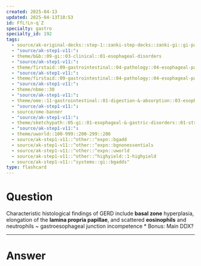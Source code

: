 ```yaml
---
created: 2025-04-13
updated: 2025-04-13T10:53
id: FfL!Ln-q`Z
specialty: gastro
specialty_id: 192
tags:
  - source/ak-original-decks::step-1::zanki-step-decks::zanki-gi::gi-pathology
  - "source/ak-step1-v11:": 
  - theme/b&b::09-gi::03-clinical::01-esophageal-disorders
  - "source/ak-step1-v11:": 
  - theme/firstaid::09-gastrointestinal::04-pathology::04-esophageal-pathologies
  - "source/ak-step1-v11:": 
  - theme/firstaid::09-gastrointestinal::04-pathology::04-esophageal-pathologies::gerd
  - "source/ak-step1-v11:": 
  - theme/nbme::30
  - "source/ak-step1-v11:": 
  - theme/ome::11-gastrointestinal::01-digestion-&-absorption::03-esophagus-path
  - "source/ak-step1-v11:": 
  - source/ome-banner
  - "source/ak-step1-v11:": 
  - theme/sketchypath::05-gi::01-esophageal-&-gastric-disorders::01-structural-esophageal-disorders-&-gerd
  - "source/ak-step1-v11:": 
  - theme/uworld::100-999::200-299::286
  - source/ak-step1-v11::^other::^expn::bgadd
  - source/ak-step1-v11::^other::^expn::bgnonessentials
  - source/ak-step1-v11::^other::^expn::uworld
  - source/ak-step1-v11::^other::^highyield::1-highyield
  - source/ak-step1-v11::^systems::gi::bgadds"
type: flashcard
---
```


# Question
Characteristic histological findings of GERD include **basal zone** hyperplasia, elongation of the **lamina propria papillae**, and scattered **eosinophils** and neutrophils ~ gastroesophageal junction incompetence  * Bonus: Main DDX?

---

# Answer
